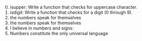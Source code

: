 0. isupper: Write a function that checks for uppercase character.
1. isdigit: Write a function that checks for a digit (0 through 9).
3. the numbers speak for themselves
3. the numbers speak for themselves
4. I believe in numbers and signs:
5. Numbers constitute the only universal language
